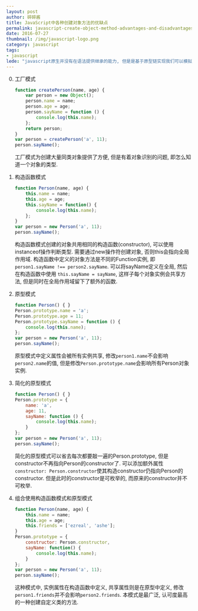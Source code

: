 ```yaml
---
layout: post
author: 碎碎酱
title: JavaScript中各种创建对象方法的优缺点
permalink: javascript-create-object-method-advantages-and-disadvantages
date: 2016-07-27
thumbnail: /img/javascript-logo.png
category: javascript
tags:
- javascript
lede: "javascript原生并没有在语法提供继承的能力, 但是是基于原型链实现我们可以模拟继承."
---
```



0. 工厂模式
    ```javascript
    function createPerson(name, age) {
        var person = new Object();
        person.name = name;
        person.age = age;
        person.sayName = function () {
            console.log(this.name);
        };
        return person;
    }
    var person = createPerson('a', 11);
    person.sayName();
    ```
    工厂模式为创建大量同类对象提供了方便, 但是有着对象识别的问题, 即怎么知道一个对象的类型.

1. 构造函数模式
    ```javascript
    function Person(name, age) {
        this.name = name;
        this.age = age;
        this.sayName = function() {
            console.log(this.name);
        };
    }
    var person = new Person('a', 11);
    person.sayName();
    ```
    构造函数模式创建的对象共用相同的构造函数(constructor), 可以使用instanceof操作判断类型. 需要通过new操作符创建对象, 否则this会指向全局作用域. 构造函数中定义的对象方法是不同的Function实例, 即`person1.sayName !== person2.sayName`. 可以将sayName定义在全局, 然后在构造函数中使用 `this.sayName = sayName`, 这样子每个对象实例会共享方法, 但是同时在全局作用域留下了额外的函数.

2. 原型模式
    ```javascript
    function Person() { }
    Person.prototype.name = 'a';
    Person.prototype.age = 11;
    Person.prototype.sayName = function () {
        console.log(this.name);
    };
    var person = new Person('a', 11);
    person.sayName();
    ```
    原型模式中定义属性会被所有实例共享, 修改`person1.name`不会影响`person2.name`的值, 但是修改`Person.prototype.name`会影响所有Person对象实例.

3. 简化的原型模式
    ```javascript
    function Person() { }
    Person.prototype = {
        name: 'a',
        age: 11,
        sayName: function () {
            console.log(this.name);
        }
    };
    var person = new Person('a', 11);
    person.sayName();
    ```
    简化的原型模式可以省去每次都要敲一遍的Person.prototype, 但是constructor不再指向Person的constructor了. 可以添加额外属性`constructor: Person.constructor`使其构造constructor仍指向Person的constructor. 但是此时的constructor是可枚举的, 而原来的constructor并不可枚举.

4. 组合使用构造函数模式和原型模式
    ```javascript
    function Person(name, age) {
        this.name = name;
        this.age = age;
        this.friends = ['ezreal', 'ashe'];
    }
    Person.prototype = {
        constructor: Person.constructor,
        sayName: function() {
            console.log(this.name);
        }
    };
    var person = new Person('a', 11);
    person.sayName();
    ```
    这种模式中, 实例属性在构造函数中定义, 共享属性则是在原型中定义, 修改`person1.friends`并不会影响`person2.friends`. 本模式是最广泛, 认可度最高的一种创建自定义类的方法.